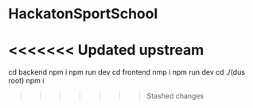 # HackatonSportSchool

<<<<<<< Updated upstream
=======
cd backend npm i npm run dev
cd frontend nmp i npm run dev
cd ./(dus root) npm i

>>>>>>> Stashed changes
